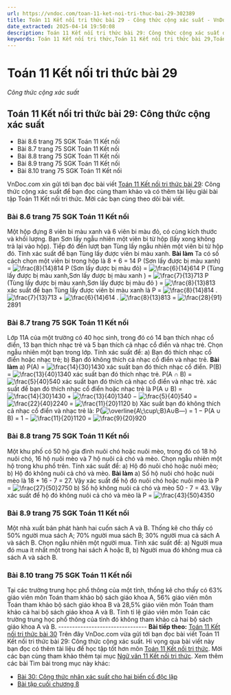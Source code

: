 ```yaml
---
url: https://vndoc.com/toan-11-ket-noi-tri-thuc-bai-29-302389
title: Toán 11 Kết nối tri thức bài 29 - Công thức cộng xác suất - VnDoc.com
date_extracted: 2025-04-14 19:50:08
description: Toán 11 Kết nối tri thức bài 29: Công thức cộng xác suất được VnDoc.com sưu tầm và xin gửi tới bạn đọc cùng tham khảo để có thêm tài liệu giải SGK Toán 11 Kết nối. Mời các bạn cùng theo dõi bài viết.
keywords: Toán 11 Kết nối tri thức,Toán 11 Kết nối tri thức bài 29,Toán lớp 11 Kết nối tri thức,bài tập toán 11 Kết nối tri thức,giải sgk toán 11 Kết nối tri thức,giải toán 11 Kết nối tri thức,toán 11 KNTT,toán 11 Kết nối,toán 11,giải toán 11 Kết nối tri thức bài 29,Toán 11 Kết nối tri thức bài 29 Công thức cộng xác suất,bài 29 Công thức cộng xác suất,Công thức cộng xác suất,giải Toán 11 Kết nối tri thức bài 29 Công thức cộng xác suất
---
```


# Toán 11 Kết nối tri thức bài 29
 _Công thức cộng xác suất_
## Toán 11 Kết nối tri thức bài 29: Công thức cộng xác suất
  * Bài 8.6 trang 75 SGK Toán 11 Kết nối
  * Bài 8.7 trang 75 SGK Toán 11 Kết nối
  * Bài 8.8 trang 75 SGK Toán 11 Kết nối
  * Bài 8.9 trang 75 SGK Toán 11 Kết nối
  * Bài 8.10 trang 75 SGK Toán 11 Kết nối

VnDoc.com xin gửi tới bạn đọc bài viết [Toán 11 Kết nối tri thức bài 29](<https://vndoc.com/toan-11-ket-noi-tri-thuc-bai-29-302389>): Công thức cộng xác suất để bạn đọc cùng tham khảo và có thêm tài liệu giải bài tập Toán 11 Kết nối tri thức. Mời các bạn cùng theo dõi bài viết.
### Bài 8.6 trang 75 SGK Toán 11 Kết nối
Một hộp đựng 8 viên bi màu xanh và 6 viên bi màu đỏ, có cùng kích thước và khối lượng. Bạn Sơn lấy ngẫu nhiên một viên bi từ hộp \(lấy xong không trả lại vào hộp\). Tiếp đó đến lượt bạn Tùng lấy ngẫu nhiên một viên bi từ hộp đó. Tính xác suất để bạn Tùng lấy được viên bi màu xanh.
**Bài làm**
Ta có số cách chọn một viên bi trong hộp là 8 + 6 = 14
P \(Sơn lấy được bị màu xanh\) = ![\\frac{8}{14}](https://i.vdoc.vn/data/image/blank.png)814
P \(Sơn lấy được bị màu đỏ\) = ![\\frac{6}{14}](https://i.vdoc.vn/data/image/blank.png)614
P \(Tùng lấy được bị màu xanh,Sơn lấy được bị màu xanh \) = ![\\frac{7}{13}](https://i.vdoc.vn/data/image/blank.png)713
P \(Tùng lấy được bị màu xanh,Sơn lấy được bị màu đỏ \) = ![\\frac{8}{13}](https://i.vdoc.vn/data/image/blank.png)813
xác suất để bạn Tùng lấy được viên bi màu xanh là
P = ![\\frac{8}{14}](https://i.vdoc.vn/data/image/blank.png)814 . ![\\frac{7}{13}](https://i.vdoc.vn/data/image/blank.png)713 \+ ![\\frac{6}{14}](https://i.vdoc.vn/data/image/blank.png)614 . ![\\frac{8}{13}](https://i.vdoc.vn/data/image/blank.png)813 = ![\\frac{28}{91}](https://i.vdoc.vn/data/image/blank.png)2891
### Bài 8.7 trang 75 SGK Toán 11 Kết nối
Lớp 11A của một trường có 40 học sinh, trong đó có 14 bạn thích nhạc cổ điển, 13 bạn thích nhạc trẻ và 5 bạn thích cả nhạc cổ điển và nhạc trẻ. Chọn ngẫu nhiên một bạn trong lớp. Tính xác suất để:
a\) Bạn đó thích nhạc cổ điển hoặc nhạc trẻ;
b\) Bạn đó không thích cả nhạc cổ điển và nhạc trẻ.
**Bài làm**
a\) P\(A\) = ![\\frac{14}{30}](https://i.vdoc.vn/data/image/blank.png)1430 xác suất bạn đó thích nhạc cổ điển.
P\(B\) = ![\\frac{13}{40}](https://i.vdoc.vn/data/image/blank.png)1340 xác suất bạn đó thích nhạc trẻ.
P\(A ∩ B\) = ![\\frac{5}{40}](https://i.vdoc.vn/data/image/blank.png)540 xác suất bạn đó thích cả nhạc cổ điển và nhạc trẻ.
xác suất để bạn đó thích nhạc cổ điển hoặc nhạc trẻ là
P\(A ∪ B\) = ![\\frac{14}{30}](https://i.vdoc.vn/data/image/blank.png)1430 \+ ![\\frac{13}{40}](https://i.vdoc.vn/data/image/blank.png)1340 − ![\\frac{5}{40}](https://i.vdoc.vn/data/image/blank.png)540 = ![\\frac{22}{40}](https://i.vdoc.vn/data/image/blank.png)2240 = ![\\frac{11}{20}](https://i.vdoc.vn/data/image/blank.png)1120
b\) Xác suất bạn đó không thích cả nhạc cổ điển và nhạc trẻ là:
P\(![\\overline{A\\;\\cup\\;B}](https://i.vdoc.vn/data/image/blank.png)A∪B―\) = 1 − P\(A ∪ B\) = 1 − ![\\frac{11}{20}](https://i.vdoc.vn/data/image/blank.png)1120 = ![\\frac{9}{20}](https://i.vdoc.vn/data/image/blank.png)920
### Bài 8.8 trang 75 SGK Toán 11 Kết nối
Một khu phố có 50 hộ gia đình nuôi chó hoặc nuôi mèo, trong đó có 18 hộ nuôi chó, 16 hộ nuôi mèo và 7 hộ nuôi cả chó và mèo. Chọn ngẫu nhiên một hộ trong khu phố trên. Tính xác suất để:
a\) Hộ đó nuôi chó hoặc nuôi mèo;
b\) Hộ đó không nuôi cả chó và mèo.
**Bài làm**
a\) Số hộ nuôi chó hoặc nuôi mèo là 18 + 16 - 7 = 27.
Vậy xác suất để hộ đó nuôi chó hoặc nuôi mèo là
P = ![\\frac{27}{50}](https://i.vdoc.vn/data/image/blank.png)2750
b\) Số hộ không nuôi cả chó và mèo 50 - 7 = 43.
Vậy xác suất để hộ đó không nuôi cả chó và mèo là
P = ![\\frac{43}{50}](https://i.vdoc.vn/data/image/blank.png)4350
### Bài 8.9 trang 75 SGK Toán 11 Kết nối
Một nhà xuất bản phát hành hai cuốn  sách A và B. Thống kê cho thấy có 50% người mua sách A; 70% người mua sách B; 30% người mua cả sách A và sách B. Chọn ngẫu nhiên một người mua. Tính xác suất để:
a\) Người mua đó mua ít nhất một trong hai sách A hoặc B,
b\) Người mua đó không mua cả sách A và sách B.
### Bài 8.10 trang 75 SGK Toán 11 Kết nối
Tại các trường trung học phổ thông của một tỉnh, thống kê cho thấy có 63% giáo viên môn Toán tham khảo bộ sách giáo khoa A, 56% giáo viên môn Toán tham khảo bộ sách giáo khoa B và 28,5% giáo viên môn Toán tham khảo cả hai bộ sách giáo khoa A và B. Tính tỉ lệ giáo viên môn Toán các trường trung học phổ thông của tỉnh đó không tham khảo cả hai bộ sách giáo khoa A và B.
\--------------------------------
**Bài tiếp theo:** [Toán 11 Kết nối tri thức bài 30](<https://vndoc.com/toan-11-ket-noi-tri-thuc-bai-30-302390>)
Trên đây VnDoc.com vừa gửi tới bạn đọc bài viết Toán 11 Kết nối tri thức bài 29: Công thức cộng xác suất. Hi vọng qua bài viết này bạn đọc có thêm tài liệu để học tập tốt hơn môn [Toán 11 Kết nối tri thức](<https://vndoc.com/toan-11-ket-noi-tri-thuc>). Mời các bạn cùng tham khảo thêm tại mục [Ngữ văn 11 Kết nối tri thức](<https://vndoc.com/ngu-van-11-ket-noi-tri-thuc>).
Xem thêm các bài Tìm bài trong mục này khác:
  * [Bài 30: Công thức nhân xác suất cho hai biến cố độc lập](</toan-11-ket-noi-tri-thuc-bai-30-302390>)
  * [Bài tập cuối chương 8](</toan-11-ket-noi-tri-thuc-bai-tap-cuoi-chuong-8-302395>)

